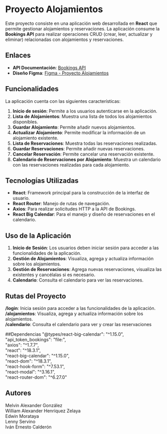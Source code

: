 # Proyecto Alojamientos

Este proyecto consiste en una aplicación web desarrollada en **React** que permite gestionar alojamientos y reservaciones. La aplicación consume la **Bookings API** para realizar operaciones CRUD (crear, leer, actualizar y eliminar) relacionadas con alojamientos y reservaciones.

## Enlaces

- **API Documentación**: [Bookings API](https://apibookingsaccomodations-production.up.railway.app/api/documentation)
- **Diseño Figma**: [Figma - Proyecto Alojamientos](https://www.figma.com/design/MGiNeCbEhEVvRI1iCPkKcV/Proyecto-Alojamientos?node-id=0-1&t=8fwZBaig6DDEBds5-1)

## Funcionalidades

La aplicación cuenta con las siguientes características:

1. **Inicio de sesión**: Permite a los usuarios autenticarse en la aplicación.
2. **Lista de Alojamientos**: Muestra una lista de todos los alojamientos disponibles.
3. **Guardar Alojamiento**: Permite añadir nuevos alojamientos.
4. **Actualizar Alojamiento**: Permite modificar la información de un alojamiento existente.
5. **Lista de Reservaciones**: Muestra todas las reservaciones realizadas.
6. **Guardar Reservaciones**: Permite añadir nuevas reservaciones.
7. **Cancelar Reservación**: Permite cancelar una reservación existente.
8. **Calendario de Reservaciones por Alojamiento**: Muestra un calendario con las reservaciones realizadas para cada alojamiento.

## Tecnologías Utilizadas

- **React**: Framework principal para la construcción de la interfaz de usuario.
- **React Router**: Manejo de rutas de navegación.
- **Axios**: Para realizar solicitudes HTTP a la API de Bookings.
- **React Big Calendar**: Para el manejo y diseño de reservaciones en el calendario.

## Uso de la Aplicación

1. **Inicio de Sesión**: Los usuarios deben iniciar sesión para acceder a las funcionalidades de la aplicación.
2. **Gestión de Alojamientos**: Visualiza, agrega y actualiza información sobre los alojamientos.
3. **Gestión de Reservaciones**: Agrega nuevas reservaciones, visualiza las existentes y cancélalas si es necesario.
4. **Calendario**: Consulta el calendario para ver las reservaciones.

## Rutas del Proyecto
**/login**: Inicia sesión para acceder a las funcionalidades de la aplicación.<br/>
**/alojamientos**: Visualiza, agrega y actualiza información sobre los alojamientos.<br/>
**/calendario**: Consulta el calendario para ver y crear las reservaciones<br/>

##Dependencias
    "@types/react-big-calendar": "^1.15.0",<br/>
    "api_token_bookings": "file:",<br/>
    "axios": "^1.7.7",<br/>
    "react": "^18.3.1",<br/>
    "react-big-calendar": "^1.15.0",<br/>
    "react-dom": "^18.3.1",<br/>
    "react-hook-form": "^7.53.1",<br/>
    "react-modal": "^3.16.1",<br/>
    "react-router-dom": "^6.27.0"<br/>

## Autores
Melvin Alexander González<br/>
William Alexander Henríquez Zelaya<br/>
Edwin Morataya<br/>
Lenny Servino<br/>
Iván Ernesto Calderón<br/>
